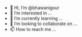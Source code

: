 - 👋 Hi, I’m @bhawanigour
- 👀 I’m interested in ...
- 🌱 I’m currently learning ...
- 💞️ I’m looking to collaborate on ...
- 📫 How to reach me ...

<!---
bhawanigour/bhawanigour is a ✨ special ✨ repository because its `README.md` (this file) appears on your GitHub profile.
You can click the Preview link to take a look at your changes.
--->
